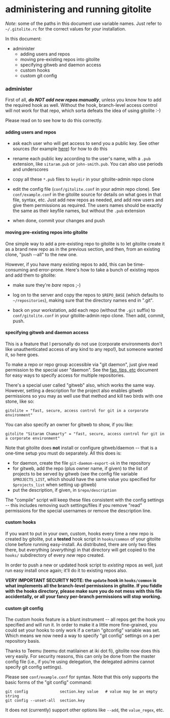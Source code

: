 # administering and running gitolite

*Note*: some of the paths in this document use variable names.  Just refer to
`~/.gitolite.rc` for the correct values for *your* installation.

In this document:

  * administer
      * adding users and repos
      * moving pre-existing repos into gitolite
      * specifying gitweb and daemon access
      * custom hooks
      * custom git config

### administer

First of all, ***do NOT add new repos manually***, unless you know how to add
the required hook as well.  Without the hook, branch-level access control will
not work for that repo, which sorta defeats the idea of using gitolite :-)

Please read on to see how to do this correctly.

#### adding users and repos

  * ask each user who will get access to send you a public key.  See other
    sources (for example [here][genpub]) for how to do this

[genpub]: http://sitaramc.github.com/0-installing/2-access-gitolite.html#generating_a_public_key

  * rename each public key according to the user's name, with a `.pub`
    extension, like `sitaram.pub` or `john-smith.pub`.  You can also use
    periods and underscores

  * copy all these `*.pub` files to `keydir` in your gitolite-admin repo clone

  * edit the config file (`conf/gitolite.conf` in your admin repo clone).  See
    `conf/example.conf` in the gitolite source for details on what goes in
    that file, syntax, etc.  Just add new repos as needed, and add new users
    and give them permissions as required.  The users names should be exactly
    the same as their keyfile names, but without the `.pub` extension

  * when done, commit your changes and push

#### moving pre-existing repos into gitolite

One simple way to add a pre-existing repo to gitolite is to let gitolite
create it as a brand new repo as in the previous section, and then, from an
existing clone, "push --all" to the new one.

However, if you have many existing repos to add, this can be time-consuming
and error-prone.  Here's how to take a bunch of existing repos and add them to
gitolite:

  * make sure they're *bare* repos ;-)

  * log on to the server and copy the repos to `$REPO_BASE` (which defaults to
    `~/repositories`), making sure that the directory names end in ".git".

  * back on your workstation, add each repo (without the `.git` suffix) to
    `conf/gitolite.conf` in your gitolite-admin repo clone.  Then add, commit,
    push.

#### specifying gitweb and daemon access

This is a feature that I personally do not use (corporate environments don't
like unauthenticated access of any kind to any repo!), but someone wanted it,
so here goes.

To make a repo or repo group accessible via "git daemon", just give read
permission to the special user "daemon".  See the [faq, tips, etc][ss]
document for easy ways to specify access for multiple repositories.

[ss]: http://github.com/sitaramc/gitolite/blob/pu/doc/3-faq-tips-etc.mkd#gwd

There's a special user called "gitweb" also, which works the same way.
However, setting a description for the project also enables gitweb permissions
so you may as well use that method and kill two birds with one stone, like so:

    gitolite = "fast, secure, access control for git in a corporate environment"

You can also specify an owner for gitweb to show, if you like:

    gitolite "Sitaram Chamarty" = "fast, secure, access control for git in a corporate environment"

Note that gitolite does **not** install or configure gitweb/daemon -- that is
a one-time setup you must do separately.  All this does is:

  * for daemon, create the file `git-daemon-export-ok` in the repository
  * for gitweb, add the repo (plus owner name, if given) to the list of
    projects to be served by gitweb (see the config file variable
    `$PROJECTS_LIST`, which should have the same value you specified for
    `$projects_list` when setting up gitweb)
  * put the description, if given, in `$repo/description`

The "compile" script will keep these files consistent with the config settings
-- this includes removing such settings/files if you remove "read" permissions
for the special usernames or remove the description line.

#### custom hooks

If you want to put in your own, custom, hooks every time a new repo is created
by gitolite, put a **tested** hook script in `hooks/common` of your gitolite
clone before running easy-install.  As distributed, there are only two files
there, but everything (*everything*) in that directory will get copied to the
`hooks/` subdirectory of every *new* repo created.

In order to push a new or updated hook script to *existing* repos as well,
just run easy install once again; it'll do it to existing repos also.

**VERY IMPORTANT SECURITY NOTE:  the `update` hook in `hooks/common` is what
implements all the branch-level permissions in gitolite.  If you fiddle with
the hooks directory, please make sure you do not mess with this file
accidentally, or all your fancy per-branch permissions will stop working.**

#### custom git config

The custom hooks feature is a blunt instrument -- all repos get the hook you
specified and will run it.  In order to make it a little more fine-grained,
you could set your hooks to only work if a certain "gitconfig" variable was
set.  Which means we now need a way to specify "git config" settings on a per
repository basis.

Thanks to Teemu (teemu dot matilainen at iki dot fi), gitolite now does this
very easily.  For security reasons, this can only be done from the master
config file (i.e., if you're using delegation, the delegated admins cannot
specify git config settings).

Please see `conf/example.conf` for syntax.  Note that this only supports the
basic forms of the "git config" command:

    git config              section.key value   # value may be an empty string
    git config --unset-all  section.key

It does not (currently) support other options like `--add`, the `value_regex`,
etc.
